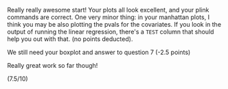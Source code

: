 Really really awesome start! Your plots all look excellent, and your plink commands are correct. One very minor thing: in your manhattan plots, I think you may be also plotting the pvals for the covariates. If you look in the output of running the linear regression, there's a `TEST` column that should help you out with that. (no points deducted).

We still need your boxplot and answer to question 7 (-2.5 points)

Really great work so far though!

(7.5/10)
